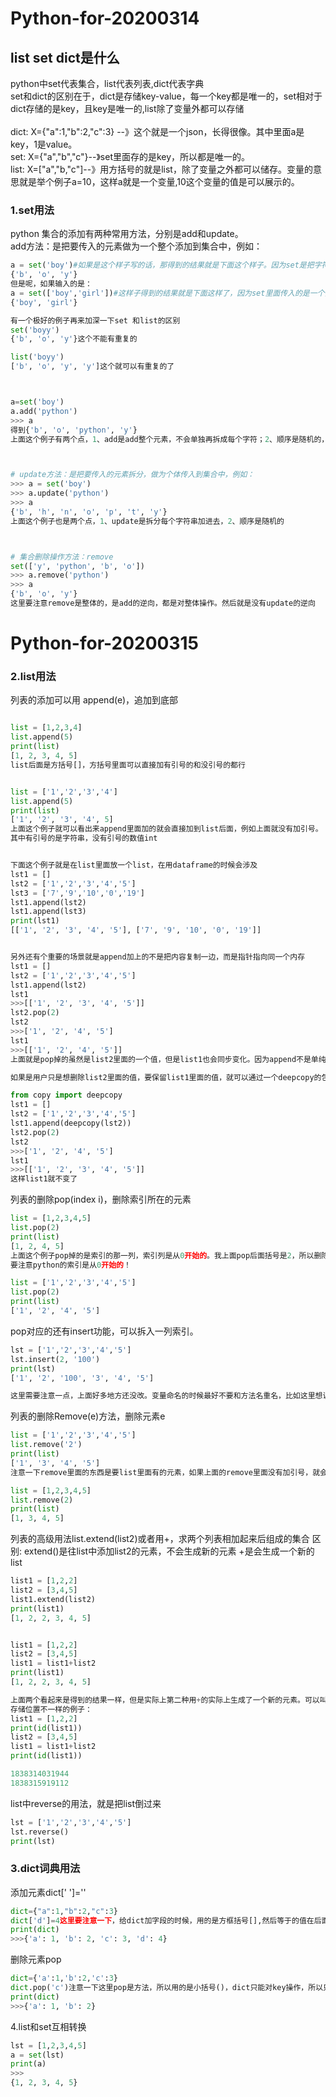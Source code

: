 # Python-for-20200314

## list set dict是什么

python中set代表集合，list代表列表,dict代表字典<br>
set和dict的区别在于，dict是存储key-value，每一个key都是唯一的，set相对于dict存储的是key，且key是唯一的,list除了变量外都可以存储<br>
<br>
dict: X={"a":1,"b":2,"c":3} --》这个就是一个json，长得很像。其中里面a是key，1是value。<br>
set: X={"a","b","c"}--》set里面存的是key，所以都是唯一的。<br>
list: X=["a","b,"c"]--》用方括号的就是list，除了变量之外都可以储存。变量的意思就是举个例子a=10，这样a就是一个变量,10这个变量的值是可以展示的。<br>

### 1.set用法<br>
python 集合的添加有两种常用方法，分别是add和update。<br>
add方法：是把要传入的元素做为一个整个添加到集合中，例如：<br>
```python
a = set('boy')#如果是这个样子写的话，那得到的结果就是下面这个样子。因为set是把字符串都拆开来
{'b', 'o', 'y'}
但是呢，如果输入的是：
a = set(['boy','girl'])#这样子得到的结果就是下面这样了，因为set里面传入的是一个列表,列表是在方括号[]里面的
{'boy', 'girl'}

有一个极好的例子再来加深一下set 和list的区别
set('boyy')
{'b', 'o', 'y'}这个不能有重复的

list('boyy')
['b', 'o', 'y', 'y']这个就可以有重复的了



a=set('boy')
a.add('python')
>>> a
得到{'b', 'o', 'python', 'y'}
上面这个例子有两个点，1、add是add整个元素，不会单独再拆成每个字符；2、顺序是随机的，不同电脑都不一样



# update方法：是把要传入的元素拆分，做为个体传入到集合中，例如：
>>> a = set('boy')
>>> a.update('python')
>>> a
{'b', 'h', 'n', 'o', 'p', 't', 'y'}
上面这个例子也是两个点，1、update是拆分每个字符串加进去，2、顺序是随机的



# 集合删除操作方法：remove
set(['y', 'python', 'b', 'o'])
>>> a.remove('python')
>>> a
{'b', 'o', 'y'}
这里要注意remove是整体的，是add的逆向，都是对整体操作。然后就是没有update的逆向

```


# Python-for-20200315

### 2.list用法
列表的添加可以用 append(e)，追加到底部

```python

list = [1,2,3,4]
list.append(5)
print(list)
[1, 2, 3, 4, 5]
list后面是方括号[]，方括号里面可以直接加有引号的和没引号的都行


list = ['1','2','3','4']
list.append(5)
print(list)
['1', '2', '3', '4', 5]
上面这个例子就可以看出来append里面加的就会直接加到list后面，例如上面就没有加引号。
其中有引号的是字符串，没有引号的数值int


下面这个例子就是在list里面放一个list，在用dataframe的时候会涉及
lst1 = []
lst2 = ['1','2','3','4','5']
lst3 = ['7','9','10','0','19']
lst1.append(lst2)
lst1.append(lst3)
print(lst1)
[['1', '2', '3', '4', '5'], ['7', '9', '10', '0', '19']]


另外还有个重要的场景就是append加上的不是把内容复制一边，而是指针指向同一个内存
lst1 = []
lst2 = ['1','2','3','4','5']
lst1.append(lst2)
lst1
>>>[['1', '2', '3', '4', '5']]
lst2.pop(2)
lst2
>>>['1', '2', '4', '5']
lst1
>>>[['1', '2', '4', '5']]
上面就是pop掉的虽然是list2里面的一个值，但是list1也会同步变化。因为append不是单纯的复制。

如果是用户只是想删除list2里面的值，要保留list1里面的值，就可以通过一个deepcopy的包来实现：

from copy import deepcopy
lst1 = []
lst2 = ['1','2','3','4','5']
lst1.append(deepcopy(lst2))
lst2.pop(2)
lst2
>>>['1', '2', '4', '5']
lst1
>>>[['1', '2', '3', '4', '5']]
这样list1就不变了


```

列表的删除pop(index i)，删除索引所在的元素

```python
list = [1,2,3,4,5]
list.pop(2)
print(list)
[1, 2, 4, 5]
上面这个例子pop掉的是索引的那一列，索引列是从0开始的。我上面pop后面括号是2，所以删除了第三列。
要注意python的索引是从0开始的！

list = ['1','2','3','4','5']
list.pop(2)
print(list)
['1', '2', '4', '5']

```

pop对应的还有insert功能，可以拆入一列索引。

```python
lst = ['1','2','3','4','5']
lst.insert(2, '100')
print(lst)
['1', '2', '100', '3', '4', '5']

这里需要注意一点，上面好多地方还没改。变量命名的时候最好不要和方法名重名，比如这里想说这个是list，那就要lst，或者直接用a\b啥的。
```

列表的删除Remove(e)方法，删除元素e

```python
list = ['1','2','3','4','5']
list.remove('2')
print(list)
['1', '3', '4', '5']
注意一下remove里面的东西是要list里面有的元素，如果上面的remove里面没有加引号，就会报错了。

list = [1,2,3,4,5]
list.remove(2)
print(list)
[1, 3, 4, 5]


```

列表的高级用法list.extend(list2)或者用+，求两个列表相加起来后组成的集合
区别:
extend()是往list中添加list2的元素，不会生成新的元素
+是会生成一个新的list

```python
list1 = [1,2,2]
list2 = [3,4,5]
list1.extend(list2)
print(list1)
[1, 2, 2, 3, 4, 5]


list1 = [1,2,2]
list2 = [3,4,5]
list1 = list1+list2
print(list1)
[1, 2, 2, 3, 4, 5]

上面两个看起来是得到的结果一样，但是实际上第二种用+的实际上生成了一个新的元素。可以叫做list1，也可以更名为别的，存储位置和list1不一样。
存储位置不一样的例子：
list1 = [1,2,2]
print(id(list1))
list2 = [3,4,5]
list1 = list1+list2
print(id(list1))

1838314031944
1838315919112

```
list中reverse的用法，就是把list倒过来

```python
lst = ['1','2','3','4','5']
lst.reverse()
print(lst)
```


### 3.dict词典用法

添加元素dict[' ']=''<br>

```python
dict={"a":1,"b":2,"c":3}
dict['d']=4这里要注意一下，给dict加字段的时候，用的是方框括号[],然后等于的值在后面。如果原本就有d，那会更新d对应的value
print(dict)
>>>{'a': 1, 'b': 2, 'c': 3, 'd': 4}


```

删除元素pop

```python
dict={'a':1,'b':2,'c':3}
dict.pop('c')注意一下这里pop是方法，所以用的是小括号()，dict只能对key操作，所以只能pop掉c，而不能像list一样按照索引pop
print(dict)
>>>{'a': 1, 'b': 2}
```

4.list和set互相转换

```python
lst = [1,2,3,4,5]
a = set(lst)
print(a)
>>>
{1, 2, 3, 4, 5}
```

